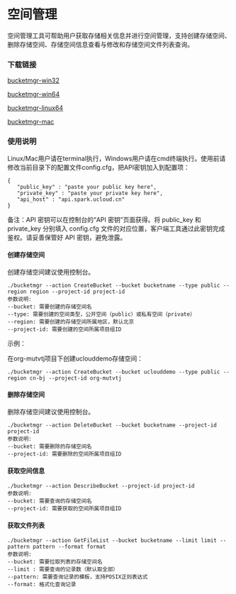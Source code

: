 

# 空间管理

空间管理工具可帮助用户获取存储相关信息并进行空间管理，支持创建存储空间、删除存储空间、存储空间信息查看与修改和存储空间文件列表查询。

### 下载链接

[bucketmgr-win32](http://tools.ufile.ucloud.com.cn/bucketmgr-win32.zip)

[bucketmgr-win64](http://tools.ufile.ucloud.com.cn/bucketmgr-win64.zip)

[bucketmgr-linux64](http://tools.ufile.ucloud.com.cn/bucketmgr-linux64.tar.gz)

[bucketmgr-mac](http://tools.ufile.ucloud.com.cn/bucketmgr-mac.tar.gz)

### 使用说明

Linux/Mac用户请在terminal执行，Windows用户请在cmd终端执行。使用前请修改当前目录下的配置文件config.cfg，把API密钥加入到配置项：

```
{
   "public_key" : "paste your public key here",
   "private_key" : "paste your private key here",
   "api_host" : "api.spark.ucloud.cn"  
}
```

备注：API 密钥可以在控制台的“API 密钥”页面获得。将 public\_key 和 private\_key 分别填入 config.cfg 文件的对应位置，客户端工具通过此密钥完成鉴权。请妥善保管好 API 密钥，避免泄露。

#### 创建存储空间

创建存储空间建议使用控制台。

```
./bucketmgr --action CreateBucket --bucket bucketname --type public --region region --project-id project-id
参数说明:
--bucket: 需要创建的存储空间名
--type: 需要创建的空间类型，公开空间（public）或私有空间（private）
--region: 需要创建的存储空间所属地区，默认北京
--project-id: 需要创建的空间所属项目组ID
```

示例：

在org-mutvtj项目下创建uclouddemo存储空间：

```
./bucketmgr --action CreateBucket --bucket uclouddemo --type public --region cn-bj --project-id org-mutvtj
```

#### 删除存储空间

删除存储空间建议使用控制台。

```
./bucketmgr --action DeleteBucket --bucket bucketname --project-id project-id
参数说明:
--bucket: 需要删除的存储空间名
--project-id: 需要删除的空间所属项目组ID
```

#### 获取空间信息

```
./bucketmgr --action DescribeBucket --project-id project-id
参数说明:
--bucket: 需要查询的存储空间名
--project-id: 需要获取的空间所属项目组ID
```

#### 获取文件列表

```
./bucketmgr --action GetFileList --bucket bucketname --limit limit --pattern pattern --format format
参数说明:
--bucket: 需要拉取列表的存储空间名
--limit : 需要查询的记录数（默认取全部）
--pattern: 需要查询记录的模板，支持POSIX正则表达式
--format: 格式化查询记录
```
